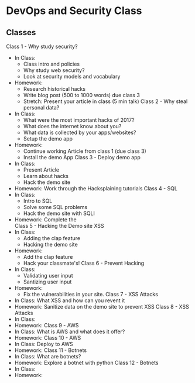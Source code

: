 # DevOps and Security Class



## Classes 

Class 1 - Why study security?
  - In Class: 
    - Class intro and policies
    - Why study web security?
    - Look at security models and vocabulary
  - Homework: 
    - Research historical hacks
    - Write blog post (500 to 1000 words) due class 3
    - Stretch: Present your article in class (5 min talk)
Class 2 - Why steal personal data? 
  - In Class: 
    - What were the most important hacks of 2017?
    - What does the internet know about you?
    - What data is collected by your apps/websites?
    - Setup the demo app
  - Homework: 
    - Continue working Article from class 1 (due class 3)
    - Install the demo App
Class 3 - Deploy demo app
  - In Class:  
    - Present Article
    - Learn about hacks
    - Hack the demo site
  - Homework: Work through the Hacksplaining tutorials
Class 4 - SQL
  - In Class: 
    - Intro to SQL
    - Solve some SQL problems
    - Hack the demo site with SQLI
  - Homework: Complete the  
Class 5 - Hacking the Demo site XSS
  - In Class: 
    - Adding the clap feature 
    - Hacking the demo site
  - Homework: 
    - Add the clap feature 
    - Hack your classmate's!
Class 6 - Prevent Hacking
  - In Class: 
    - Validating user input
    - Santizing user input
  - Homework: 
    - Fix the vulnerabilities in your site.
Class 7 - XSS Attacks 
  - In Class: What XSS and how can you revent it
  - Homework: Sanitize data on the demo site to prevent XSS
Class 8 - XSS Attacks
  - In Class: 
  - Homework: 
Class 9 - AWS 
  - In Class: What is AWS and what does it offer?  
  - Homework: 
Class 10 - AWS
  - In Class: Deploy to AWS
  - Homework: 
Class 11 - Botnets
  - In Class: What are botnets?
  - Homework: Explore a botnet with python
Class 12 - Botnets 
  - In Class: 
  - Homework: 